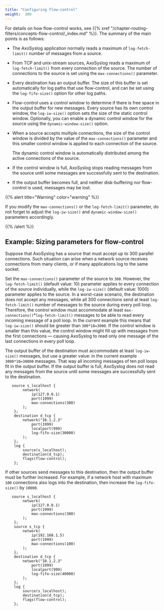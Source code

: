 ```yaml
---
title: "Configuring flow-control"
weight:  300
---
```

<!-- DISCLAIMER: This file is based on the syslog-ng Open Source Edition documentation https://github.com/balabit/syslog-ng-ose-guides/commit/2f4a52ee61d1ea9ad27cb4f3168b95408fddfdf2 and is used under the terms of The syslog-ng Open Source Edition Documentation License. The file has been modified by Axoflow. -->

For details on how flow-control works, see {{% xref "/chapter-routing-filters/concepts-flow-control/_index.md" %}}. The summary of the main points is as follows:

  - The AxoSyslog application normally reads a maximum of `log-fetch-limit()` number of messages from a source.

  - From TCP and unix-stream sources, AxoSyslog reads a maximum of `log-fetch-limit()` from every connection of the source. The number of connections to the source is set using the `max-connections()` parameter.

  - Every destination has an output buffer. The size of this buffer is set automatically for log paths that use flow-control, and can be set using the `log-fifo-size()` option for other log paths.

  - Flow-control uses a control window to determine if there is free space in the output buffer for new messages. Every source has its own control window, the `log-iw-size()` option sets the size of the static control window. Optionally, you can enable a dynamic control window for the source using the `dynamic-window-size()` option.

  - When a source accepts multiple connections, the size of the control window is divided by the value of the `max-connections()` parameter and this smaller control window is applied to each connection of the source.
    
    The dynamic control window is automatically distributed among the active connections of the source.

  - If the control window is full, AxoSyslog stops reading messages from the source until some messages are successfully sent to the destination.

  - If the output buffer becomes full, and neither disk-buffering nor flow-control is used, messages may be lost.

{{% alert title="Warning" color="warning" %}}

If you modify the `max-connections()` or the `log-fetch-limit()` parameter, do not forget to adjust the `log-iw-size()` and `dynamic-window-size()` parameters accordingly.

{{% /alert %}}


## Example: Sizing parameters for flow-control

Suppose that AxoSyslog has a source that must accept up to 300 parallel connections. Such situation can arise when a network source receives connections from many clients, or if many applications log to the same socket.

Set the `max-connections()` parameter of the source to `300`. However, the `log-fetch-limit()` (default value: 10) parameter applies to every connection of the source individually, while the `log-iw-size()` (default value: 1000) parameter applies to the source. In a worst-case scenario, the destination does not accept any messages, while all 300 connections send at least `log-fetch-limit()` number of messages to the source during every poll loop. Therefore, the control window must accommodate at least `max-connections()`*`log-fetch-limit()` messages to be able to read every incoming message of a poll loop. In the current example this means that `log-iw-size()` should be greater than `300*10=3000`. If the control window is smaller than this value, the control window might fill up with messages from the first connections — causing AxoSyslog to read only one message of the last connections in every poll loop.

The output buffer of the destination must accommodate at least `log-iw-size()` messages, but use a greater value: in the current example `3000*10=30000` messages. That way all incoming messages of ten poll loops fit in the output buffer. If the output buffer is full, AxoSyslog does not read any messages from the source until some messages are successfully sent to the destination.

```shell
   source s_localhost {
        network(
            ip(127.0.0.1)
            port(1999)
            max-connections(300)
        );
    };
    destination d_tcp {
        network("10.1.2.3"
            port(1999)
            localport(999)
            log-fifo-size(30000)
        );
    };
    log {
        source(s_localhost);
        destination(d_tcp);
        flags(flow-control);
    };
```

If other sources send messages to this destination, then the output buffer must be further increased. For example, if a network host with maximum `100` connections also logs into the destination, then increase the `log-fifo-size()` by `10000`.

```shell
   source s_localhost {
        network(
            ip(127.0.0.1)
            port(1999)
            max-connections(300)
        );
    };
    source s_tcp {
        network(
            ip(192.168.1.5)
            port(1999)
            max-connections(100)
        );
    };
    destination d_tcp {
        network("10.1.2.3"
            port(1999)
            localport(999)
            log-fifo-size(40000)
        );
    };
    log {
        source(s_localhost);
        destination(d_tcp);
        flags(flow-control);
    };
```


